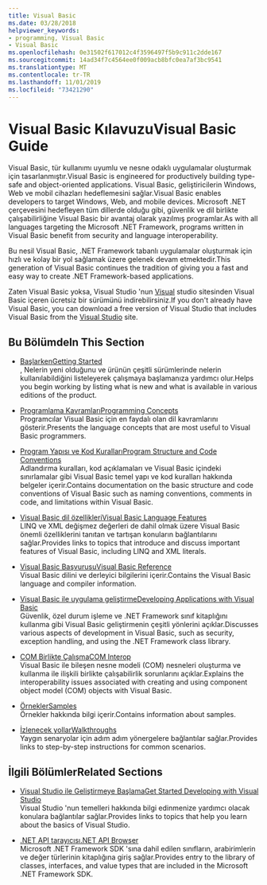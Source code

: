 ```yaml
---
title: Visual Basic
ms.date: 03/28/2018
helpviewer_keywords:
- programming, Visual Basic
- Visual Basic
ms.openlocfilehash: 0e31502f617012c4f3596497f5b9c911c2dde167
ms.sourcegitcommit: 14ad34f7c4564ee0f009acb8bfc0ea7af3bc9541
ms.translationtype: MT
ms.contentlocale: tr-TR
ms.lasthandoff: 11/01/2019
ms.locfileid: "73421290"
---
```

# <a name="visual-basic-guide"></a><span data-ttu-id="fd626-102">Visual Basic Kılavuzu</span><span class="sxs-lookup"><span data-stu-id="fd626-102">Visual Basic Guide</span></span>

<span data-ttu-id="fd626-103">Visual Basic, tür kullanımı uyumlu ve nesne odaklı uygulamalar oluşturmak için tasarlanmıştır.</span><span class="sxs-lookup"><span data-stu-id="fd626-103">Visual Basic is engineered for productively building type-safe and object-oriented applications.</span></span> <span data-ttu-id="fd626-104">Visual Basic, geliştiricilerin Windows, Web ve mobil cihazları hedeflemesini sağlar.</span><span class="sxs-lookup"><span data-stu-id="fd626-104">Visual Basic enables developers to target Windows, Web, and mobile devices.</span></span> <span data-ttu-id="fd626-105">Microsoft .NET çerçevesini hedefleyen tüm dillerde olduğu gibi, güvenlik ve dil birlikte çalışabilirliğine Visual Basic bir avantaj olarak yazılmış programlar.</span><span class="sxs-lookup"><span data-stu-id="fd626-105">As with all languages targeting the Microsoft .NET Framework, programs written in Visual Basic benefit from security and language interoperability.</span></span>

<span data-ttu-id="fd626-106">Bu nesil Visual Basic, .NET Framework tabanlı uygulamalar oluşturmak için hızlı ve kolay bir yol sağlamak üzere gelenek devam etmektedir.</span><span class="sxs-lookup"><span data-stu-id="fd626-106">This generation of Visual Basic continues the tradition of giving you a fast and easy way to create .NET Framework-based applications.</span></span>

<span data-ttu-id="fd626-107">Zaten Visual Basic yoksa, Visual Studio 'nun [Visual](https://aka.ms/vsdownload?utm_source=mscom&utm_campaign=msdocs) studio sitesinden Visual Basic içeren ücretsiz bir sürümünü indirebilirsiniz.</span><span class="sxs-lookup"><span data-stu-id="fd626-107">If you don't already have Visual Basic, you can download a free version of Visual Studio that includes Visual Basic from the [Visual Studio](https://aka.ms/vsdownload?utm_source=mscom&utm_campaign=msdocs) site.</span></span>

## <a name="in-this-section"></a><span data-ttu-id="fd626-108">Bu Bölümde</span><span class="sxs-lookup"><span data-stu-id="fd626-108">In This Section</span></span>

- [<span data-ttu-id="fd626-109">Başlarken</span><span class="sxs-lookup"><span data-stu-id="fd626-109">Getting Started</span></span>](../visual-basic/getting-started/index.md)  
  <span data-ttu-id="fd626-110">, Nelerin yeni olduğunu ve ürünün çeşitli sürümlerinde nelerin kullanılabildiğini listeleyerek çalışmaya başlamanıza yardımcı olur.</span><span class="sxs-lookup"><span data-stu-id="fd626-110">Helps you begin working by listing what is new and what is available in various editions of the product.</span></span>

- [<span data-ttu-id="fd626-111">Programlama Kavramları</span><span class="sxs-lookup"><span data-stu-id="fd626-111">Programming Concepts</span></span>](../visual-basic/programming-guide/concepts/index.md)  
  <span data-ttu-id="fd626-112">Programcılar Visual Basic için en faydalı olan dil kavramlarını gösterir.</span><span class="sxs-lookup"><span data-stu-id="fd626-112">Presents the language concepts that are most useful to Visual Basic programmers.</span></span>

- [<span data-ttu-id="fd626-113">Program Yapısı ve Kod Kuralları</span><span class="sxs-lookup"><span data-stu-id="fd626-113">Program Structure and Code Conventions</span></span>](../visual-basic/programming-guide/program-structure/program-structure-and-code-conventions.md)  
  <span data-ttu-id="fd626-114">Adlandırma kuralları, kod açıklamaları ve Visual Basic içindeki sınırlamalar gibi Visual Basic temel yapı ve kod kuralları hakkında belgeler içerir.</span><span class="sxs-lookup"><span data-stu-id="fd626-114">Contains documentation on the basic structure and code conventions of Visual Basic such as naming conventions, comments in code, and limitations within Visual Basic.</span></span>

- [<span data-ttu-id="fd626-115">Visual Basic dil özellikleri</span><span class="sxs-lookup"><span data-stu-id="fd626-115">Visual Basic Language Features</span></span>](../visual-basic/programming-guide/language-features/index.md)  
  <span data-ttu-id="fd626-116">LINQ ve XML değişmez değerleri de dahil olmak üzere Visual Basic önemli özelliklerini tanıtan ve tartışan konuların bağlantılarını sağlar.</span><span class="sxs-lookup"><span data-stu-id="fd626-116">Provides links to topics that introduce and discuss important features of Visual Basic, including LINQ and XML literals.</span></span>

- [<span data-ttu-id="fd626-117">Visual Basic Başvurusu</span><span class="sxs-lookup"><span data-stu-id="fd626-117">Visual Basic Reference</span></span>](../visual-basic/reference/index.md)  
  <span data-ttu-id="fd626-118">Visual Basic dilini ve derleyici bilgilerini içerir.</span><span class="sxs-lookup"><span data-stu-id="fd626-118">Contains the Visual Basic language and compiler information.</span></span>

- [<span data-ttu-id="fd626-119">Visual Basic ile uygulama geliştirme</span><span class="sxs-lookup"><span data-stu-id="fd626-119">Developing Applications with Visual Basic</span></span>](../visual-basic/developing-apps/index.md)  
  <span data-ttu-id="fd626-120">Güvenlik, özel durum işleme ve .NET Framework sınıf kitaplığını kullanma gibi Visual Basic geliştirmenin çeşitli yönlerini açıklar.</span><span class="sxs-lookup"><span data-stu-id="fd626-120">Discusses various aspects of development in Visual Basic, such as security, exception handling, and using the .NET Framework class library.</span></span>

- [<span data-ttu-id="fd626-121">COM Birlikte Çalışma</span><span class="sxs-lookup"><span data-stu-id="fd626-121">COM Interop</span></span>](../visual-basic/programming-guide/com-interop/index.md)  
  <span data-ttu-id="fd626-122">Visual Basic ile bileşen nesne modeli (COM) nesneleri oluşturma ve kullanma ile ilişkili birlikte çalışabilirlik sorunlarını açıklar.</span><span class="sxs-lookup"><span data-stu-id="fd626-122">Explains the interoperability issues associated with creating and using component object model (COM) objects with Visual Basic.</span></span>

- [<span data-ttu-id="fd626-123">Örnekler</span><span class="sxs-lookup"><span data-stu-id="fd626-123">Samples</span></span>](https://github.com/dotnet/samples/tree/master/snippets/visualbasic)  
  <span data-ttu-id="fd626-124">Örnekler hakkında bilgi içerir.</span><span class="sxs-lookup"><span data-stu-id="fd626-124">Contains information about samples.</span></span>

- [<span data-ttu-id="fd626-125">İzlenecek yollar</span><span class="sxs-lookup"><span data-stu-id="fd626-125">Walkthroughs</span></span>](../visual-basic/walkthroughs.md)  
  <span data-ttu-id="fd626-126">Yaygın senaryolar için adım adım yönergelere bağlantılar sağlar.</span><span class="sxs-lookup"><span data-stu-id="fd626-126">Provides links to step-by-step instructions for common scenarios.</span></span>

## <a name="related-sections"></a><span data-ttu-id="fd626-127">İlgili Bölümler</span><span class="sxs-lookup"><span data-stu-id="fd626-127">Related Sections</span></span>

- [<span data-ttu-id="fd626-128">Visual Studio ile Geliştirmeye Başlama</span><span class="sxs-lookup"><span data-stu-id="fd626-128">Get Started Developing with Visual Studio</span></span>](/visualstudio/ide/visual-studio-ide)  
  <span data-ttu-id="fd626-129">Visual Studio 'nun temelleri hakkında bilgi edinmenize yardımcı olacak konulara bağlantılar sağlar.</span><span class="sxs-lookup"><span data-stu-id="fd626-129">Provides links to topics that help you learn about the basics of Visual Studio.</span></span>

- [<span data-ttu-id="fd626-130">.NET API tarayıcısı</span><span class="sxs-lookup"><span data-stu-id="fd626-130">.NET API Browser</span></span>](../../api/index.md)  
  <span data-ttu-id="fd626-131">Microsoft .NET Framework SDK 'sına dahil edilen sınıfların, arabirimlerin ve değer türlerinin kitaplığına giriş sağlar.</span><span class="sxs-lookup"><span data-stu-id="fd626-131">Provides entry to the library of classes, interfaces, and value types that are included in the Microsoft .NET Framework SDK.</span></span>
